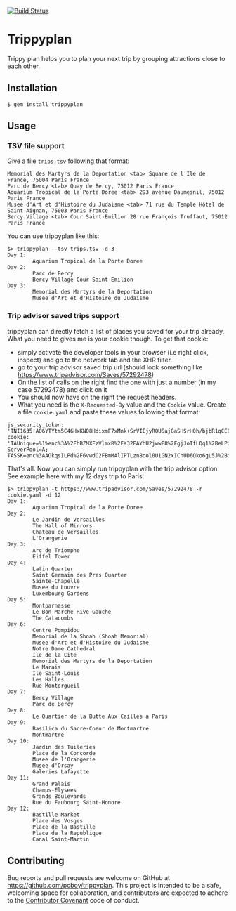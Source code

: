 [![Build Status](https://travis-ci.org/pcboy/trippyplan.svg?branch=master)](https://travis-ci.org/pcboy/trippyplan)

# Trippyplan

Trippy plan helps you to plan your next trip by grouping attractions close to each other.

## Installation

    $ gem install trippyplan

## Usage

### TSV file support
Give a file `trips.tsv` following that format:
```
Memorial des Martyrs de la Deportation <tab> Square de l'Ile de France, 75004 Paris France
Parc de Bercy <tab> Quay de Bercy, 75012 Paris France
Aquarium Tropical de la Porte Doree <tab> 293 avenue Daumesnil, 75012 Paris France
Musee d'Art et d'Histoire du Judaisme <tab> 71 rue du Temple Hôtel de Saint-Aignan, 75003 Paris France
Bercy Village <tab> Cour Saint-Emilion 28 rue François Truffaut, 75012 Paris France
```

You can use trippyplan like this:
```
$> trippyplan --tsv trips.tsv -d 3
Day 1:
        Aquarium Tropical de la Porte Doree
Day 2:
        Parc de Bercy
        Bercy Village Cour Saint-Emilion
Day 3:
        Memorial des Martyrs de la Deportation
        Musee d'Art et d'Histoire du Judaisme
```

### Trip advisor saved trips support
trippyplan can directly fetch a list of places you saved for your trip already.
What you need to gives me is your cookie though.
To get that cookie:
- simply activate the developer tools in your browser (i.e right click, inspect) and go to the network tab and the XHR filter.
- go to your trip advisor saved trip url (should look something like https://www.tripadvisor.com/Saves/57292478)
- On the list of calls on the right find the one with just a number (in my case 57292478) and click on it
- You should now have on the right the request headers.
- What you need is the `X-Requested-By` value and the `Cookie` value. Create a file `cookie.yaml` and paste these values following that format:  
```
js_security_token: 'TNI1635!AO6YTYtm5C46HxKNQ8HdixmF7xMnk+SrVIEjyROUSajGaSHSrH0h/bjbR1qCEEifYhuOTktGYB29yWuy3Qsr8Gd/1MN4NN4MQTRSmFYsb4APQEsu6A2gNtX7nytOB8RSoBgBSz5FqoUNxjXU90eTq9i+zAqeX/EsgmJdPNn1gy/U'
cookie: 'TAUnique=%1%enc%3A%2FhBZMXFzVlmxR%2FK32EAYhU2jwwE8%2FgjJoTfLQq1%2BeLPqbL7B36alrg%3D%3D; ServerPool=A; TASSK=enc%3AAOkqsILPd%2F6vwdO2FBmMAlIPTLzn8ool0U1GN2xIChUD6Qko6gL5J%2Bdj%2FLCcYdVKPpY3r8EXNKVh8ltkWEwGBgsOBzcSPpcfe[...]'
```

That's all. Now you can simply run trippyplan with the trip advisor option.
See example here with my 12 days trip to Paris:
```
$> trippyplan -t https://www.tripadvisor.com/Saves/57292478 -r cookie.yaml -d 12
Day 1:
        Aquarium Tropical de la Porte Doree
Day 2:
        Le Jardin de Versailles
        The Hall of Mirrors
        Chateau de Versailles
        L'Orangerie
Day 3:
        Arc de Triomphe
        Eiffel Tower
Day 4:
        Latin Quarter
        Saint Germain des Pres Quarter
        Sainte-Chapelle
        Musee du Louvre
        Luxembourg Gardens
Day 5:
        Montparnasse
        Le Bon Marche Rive Gauche
        The Catacombs
Day 6:
        Centre Pompidou
        Memorial de la Shoah (Shoah Memorial)
        Musee d'Art et d'Histoire du Judaisme
        Notre Dame Cathedral
        Ile de la Cite
        Memorial des Martyrs de la Deportation
        Le Marais
        Ile Saint-Louis
        Les Halles
        Rue Montorgueil
Day 7:
        Bercy Village
        Parc de Bercy
Day 8:
        Le Quartier de la Butte Aux Cailles a Paris
Day 9:
        Basilica du Sacre-Coeur de Montmartre
        Montmartre
Day 10:
        Jardin des Tuileries
        Place de la Concorde
        Musee de l'Orangerie
        Musee d'Orsay
        Galeries Lafayette
Day 11:
        Grand Palais
        Champs-Elysees
        Grands Boulevards
        Rue du Faubourg Saint-Honore
Day 12:
        Bastille Market
        Place des Vosges
        Place de la Bastille
        Place de la Republique
        Canal Saint-Martin
```

## Contributing

Bug reports and pull requests are welcome on GitHub at https://github.com/pcboy/trippyplan. This project is intended to be a safe, welcoming space for collaboration, and contributors are expected to adhere to the [Contributor Covenant](http://contributor-covenant.org) code of conduct.

